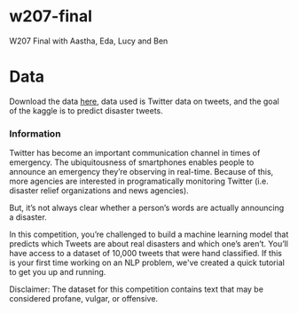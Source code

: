 # w207-final
W207 Final with Aastha, Eda, Lucy and Ben


# Data

Download the data [here](https://www.kaggle.com/c/nlp-getting-started/overview), data used is Twitter data on tweets, and the goal of the kaggle is to predict disaster tweets.

### Information
Twitter has become an important communication channel in times of emergency.
The ubiquitousness of smartphones enables people to announce an emergency they’re observing in real-time. Because of this, more agencies are interested in programatically monitoring Twitter (i.e. disaster relief organizations and news agencies).

But, it’s not always clear whether a person’s words are actually announcing a disaster. 

In this competition, you’re challenged to build a machine learning model that predicts which Tweets are about real disasters and which one’s aren’t. You’ll have access to a dataset of 10,000 tweets that were hand classified. If this is your first time working on an NLP problem, we've created a quick tutorial to get you up and running.

Disclaimer: The dataset for this competition contains text that may be considered profane, vulgar, or offensive.


